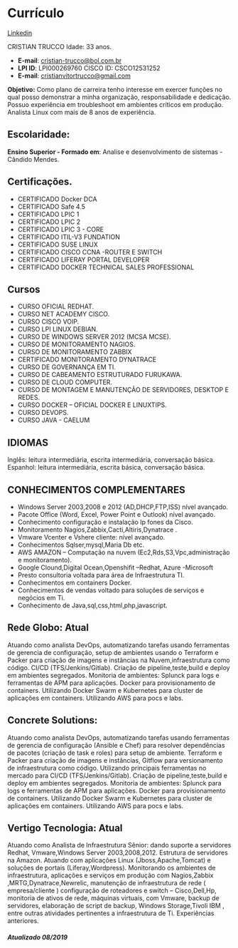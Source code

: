 
# Currículo
[Linkedin](https://www.linkedin.com/in/cristian-trucco-00613b53/)

CRISTIAN TRUCCO Idade: 33 anos.

* **E-mail**: cristian-trucco@bol.com.br 
* **LPI ID**: LPI000269760 CISCO ID:  CSCO12531252
* **E-mail**: cristianvitortrucco@gmail.com

**Objetivo:**
 Como plano de carreira tenho interesse em exercer funções no qual posso demonstrar a minha organização, responsabilidade e dedicação. Possuo experiência em troubleshoot em ambientes críticos em produção. Analista Linux com mais de 8 anos de experiência.

## Escolaridade:
**Ensino Superior - Formado em**: Analise e desenvolvimento de sistemas - Cândido Mendes.

## Certificações.

* CERTIFICADO Docker DCA
*	CERTIFICADO Safe 4.5
*	CERTIFICADO LPIC 1 
*	CERTIFICADO LPIC 2
*	CERTIFICADO LPIC 3 - CORE
*	CERTIFICADO ITIL-V3 FUNDATION
*	CERTIFICADO SUSE LINUX
*	CERTIFICADO CISCO CCNA -ROUTER E SWITCH
*	CERTIFICADO LIFERAY PORTAL DEVELOPER
*	CERTIFICADO  DOCKER TECHNICAL SALES PROFESSIONAL   

## Cursos

*	CURSO OFICIAL REDHAT.
*	CURSO NET ACADEMY CISCO.
*	CURSO CISCO VOIP.
*	CURSO LPI LINUX DEBIAN.
*	CURSO DE WINDOWS SERVER 2012 (MCSA MCSE).
*	CURSO DE MONITORAMENTO NAGIOS.
*	CURSO DE MONITORAMENTO ZABBIX
*	CERTIFICADO MONITORAMENTO DYNATRACE
*	CURSO DE GOVERNANÇA EM TI.
*	CURSO DE CABEAMENTO ESTRUTURADO FURUKAWA.
*	CURSO DE CLOUD COMPUTER.
*	CURSO DE MONTAGEM E MANUTENÇÃO DE SERVIDORES, DESKTOP E REDES.
*	CURSO DOCKER – OFICIAL DOCKER E LINUXTIPS.
*	CURSO DEVOPS.
*	CURSO JAVA - CAELUM

## IDIOMAS

Inglês: leitura intermediária, escrita intermediária, conversação básica.
Espanhol: leitura intermediária, escrita básica, conversação básica.


## CONHECIMENTOS COMPLEMENTARES
 
* Windows Server 2003,2008 e 2012 (AD,DHCP,FTP,ISS) nível avançado.
* Pacote Office (Word, Excel, Power Point e Outlook) nível avançado.
* Conhecimento configuração e instalação Ip fones da Cisco.
* Monitoramento Nagios,Zabbix,Cacti,Altiris,Dynatrace .
* Vmware Vcenter e Vshere cliente: nível avançado.
* Conhecimentos Sqlser,mysql,Maria Db etc.
* AWS AMAZON – Computação na nuvem (Ec2,Rds,S3,Vpc,administração e monitoramento).
* Google Clound,Digital Ocean,Openshifit –Redhat, Azure -Microsoft
* Presto consultoria voltada para área de Infraestrutura TI.
* Conhecimentos em containers Docker.
* Conhecimentos de vendas voltado para soluções de serviços e negócios em Ti.
* Conhecimento de Java,sql,css,html,php,javascript.

## Rede Globo: Atual

Atuando como analista DevOps, automatizando tarefas usando ferramentas de gerencia de configuração, setup de ambientes usando o Terraform e Packer para criação de imagens e instâncias na Nuvem,infraestrutura como código. CI/CD (TFS/Jenkins/Gitlab). Criação de pipeline,teste,build e deploy em ambientes segregados. Monitoria de ambientes: Splunck para logs e ferramentas de APM para aplicações. Docker para provisionamento de containers. Utilizando Docker Swarm e Kubernetes para cluster de aplicações em containers. Utilizando AWS para pocs e labs.


## Concrete Solutions:  

Atuando como analista DevOps, automatizando tarefas usando ferramentas de gerencia de configuração (Ansible e Chef) para resolver dependências de pacotes (criação de task e roles) para setup de ambiente. Terraform e Packer para criação de imagens e instâncias, Gitflow para versionamento de infraestrutura como código. Utilizando principais ferramentas no mercado para CI/CD (TFS/Jenkins/Gitlab). Criação de pipeline,teste,build e deploy em ambientes segregados. Monitoria de ambientes: Splunck para logs e ferramentas de APM para aplicações. Docker para provisionamento de containers. Utilizando Docker Swarm e Kubernetes para cluster de aplicações em containers. Utilizando AWS para pocs e labs. 

## Vertigo Tecnologia: Atual
Atuando como Analista de Infraestrutura Sênior: dando suporte a servidores Redhat, Vmware,Windows Server 2003,2008,2012. Estrutura de servidores na Amazon.  Atuando com aplicações Linux (Jboss,Apache,Tomcat) e soluções de portais (Liferay,Wordpress). Monitorando os ambientes de infraestrutura, aplicações e serviços em produção com Nagios,Zabbix ,MRTG,Dynatrace,Newrelic, manutenção de infraestrutura de rede ( empresa/cliente ) configuração de roteadores e switch – Cisco,Dell,Hp, monitoria de ativos de rede, máquinas virtuais, com Vmware, backup de servidores, elaboração de script de backup, Windows Storage,Tivoli IBM , entre outras atividades pertinentes a infraestrutura de Ti. 
Experiências anteriores.


##### Atualizado 08/2019


